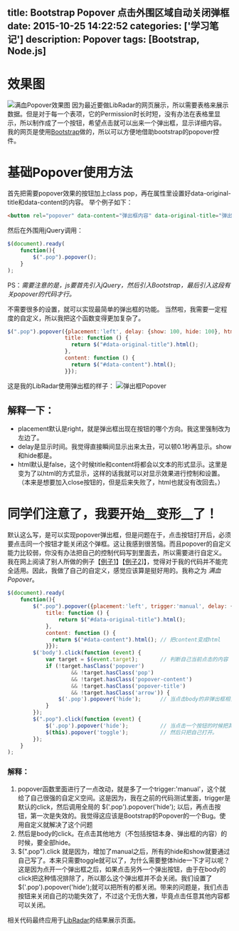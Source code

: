 title: Bootstrap Popover 点击外围区域自动关闭弹框
date: 2015-10-25 14:22:52
categories: ['学习笔记']
description: Popover
tags: [Bootstrap, Node.js]
---

# 效果图

![满血Popover效果图](http://i11.tietuku.com/11c3495f71995c33.gif)
因为最近要做LibRadar的网页展示，所以需要表格来展示数据。但是对于每一个表项，它的Permission时长时短，没有办法在表格里显示，所以制作成了一个按钮，希望点击就可以出来一个弹出框，显示详细内容。
我的网页是使用[Bootstrap](http://bootcss.com)做的，所以可以方便地借助bootstrap的popover控件。

<!--more-->

# 基础Popover使用方法

首先把需要popover效果的按钮加上class pop，再在属性里设置好data-original-title和data-content的内容。
举个例子如下：
```html
<button rel="popover" data-content="弹出框内容" data-original-title="弹出框标题" class="pop">Click me</button>
```


然后在外围用jQuery调用：

```javascript
$(document).ready(
    function(){
        $(".pop").popover();
    }
);
```

PS：_需要注意的是，js要首先引入jQuery，然后引入Bootstrap，最后引入这段有关popover的代码才行。_

不需要很多的设置，就可以实现最简单的弹出框的功能。
当然啦，我需要一定程度的自定义，所以我把这个函数变得更加复杂了。

```javascript
$(".pop").popover({placement:'left', delay: {show: 100, hide: 100}, html: true,
                  title: function () {
                    return $("#data-original-title").html();
                  },
                  content: function () {
                    return $("#data-content").html();
                  }});
```

这是我的LibRadar使用弹出框的样子：
![弹出框Popover](http://i11.tietuku.com/3813c8336737b71c.png)

## 解释一下：

- placement默认是right，就是弹出框出现在按钮的哪个方向。我这里强制改为左边了。
- delay是显示时间。我觉得直接瞬间显示出来太丑，可以顿0.1秒再显示。show和hide都是。
- html默认是false，这个时候title和content将都会以文本的形式显示。这里是变为了以html的方式显示，这样的话我就可以对显示效果进行控制和设置。（本来是想要加入close按钮的，但是后来失败了，html也就没有改回去。）


# 同学们注意了，我要开始__变形__了！


默认这么写，是可以实现popover弹出框，但是问题在于，点击按钮打开后，必须要点击同一个按钮才能关闭这个弹框。这让我感到很苦恼。而且popover的自定义能力比较弱，你没有办法把自己的控制代码写到里面去，所以需要进行自定义。
我在网上阅读了别人所做的例子【[例子1](http://www.cnblogs.com/tyhmj/p/3288551.html)】【[例子2](http://blog.csdn.net/scrawlor/article/details/17224839)]】，觉得对于我的代码并不能完全适用。因此，我做了自己的自定义，感觉应该算是挺好用的。我称之为 _满血Popover_。

```javascript
$(document).ready(
    function(){
        $(".pop").popover({placement:'left', trigger:'manual', delay: {show: 100, hide: 100}, html: true,
            title: function () {
                return $("#data-original-title").html();
            },
            content: function () {
              return $("#data-content").html(); // 把content变成html
            }});
        $('body').click(function (event) {
            var target = $(event.target);       // 判断自己当前点击的内容
            if (!target.hasClass('popover')
                    && !target.hasClass('pop')
                    && !target.hasClass('popover-content')
                    && !target.hasClass('popover-title')
                    && !target.hasClass('arrow')) {
                $('.pop').popover('hide');      // 当点击body的非弹出框相关的内容的时候，关闭所有popover
            }
        });
        $(".pop").click(function (event) {
            $('.pop').popover('hide');          // 当点击一个按钮的时候把其他的所有内容先关闭。
            $(this).popover('toggle');          // 然后只把自己打开。
        });
    }
);
```

### 解释：

1. popover函数里面进行了一点改动，就是多了一个trigger:'manual'，这个就给了自己很强的自定义空间。这是因为，我在之前的代码测试里面，trigger是默认的click，然后调用全局的 $('.pop').popover('hide'); 以后，再点击按钮，第一次是失效的。我觉得这应该是Bootstrap的Popover的一个Bug。使用自定义就解决了这个问题
2. 然后是body的click。在点击其他地方（不包括按钮本身、弹出框的内容）的时候，要全部hide。
2. $(".pop").click 就是因为，增加了manual之后，所有的hide和show就要通过自己写了。本来只需要toggle就可以了，为什么需要整体hide一下才可以呢？这是因为点开一个弹出框之后，如果点击另外一个弹出按钮，由于在body的click把这种情况排除了，所以那么这个弹出框并不会关闭。我们设置了$('.pop').popover('hide');就可以把所有的都关闭。带来的问题是，我们点击按钮来关闭自己的功能失效了，不过这个无伤大雅，毕竟点击任意其他内容都可以关闭。

相关代码最终应用于[LibRadar](http://radar.pkuos.org/)的结果展示页面。
